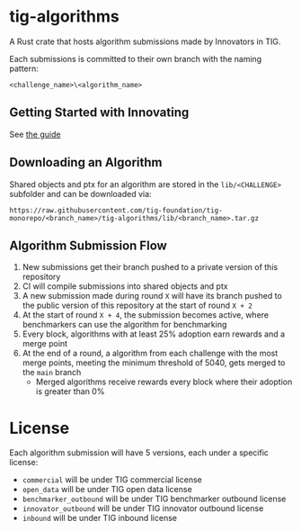 # tig-algorithms

A Rust crate that hosts algorithm submissions made by Innovators in TIG.

Each submissions is committed to their own branch with the naming pattern:

`<challenge_name>\<algorithm_name>` 

## Getting Started with Innovating

See [the guide](../docs/guides/innovating.md)

## Downloading an Algorithm

Shared objects and ptx for an algorithm are stored in the `lib/<CHALLENGE>` subfolder and can be downloaded via:

`https://raw.githubusercontent.com/tig-foundation/tig-monorepo/<branch_name>/tig-algorithms/lib/<branch_name>.tar.gz`

## Algorithm Submission Flow

1. New submissions get their branch pushed to a private version of this repository
2. CI will compile submissions into shared objects and ptx
3. A new submission made during round `X` will have its branch pushed to the public version of this repository at the start of round `X + 2`
4. At the start of round `X + 4`, the submission becomes active, where benchmarkers can use the algorithm for benchmarking
5. Every block, algorithms with at least 25% adoption earn rewards and a merge point
6. At the end of a round, a algorithm from each challenge with the most merge points, meeting the minimum threshold of 5040, gets merged to the `main` branch
    * Merged algorithms receive rewards every block where their adoption is greater than 0%

# License

Each algorithm submission will have 5 versions, each under a specific license:

* `commercial` will be under TIG commercial license
* `open_data` will be under TIG open data license
* `benchmarker_outbound` will be under TIG benchmarker outbound license
* `innovator_outbound` will be under TIG innovator outbound license
* `inbound` will be under TIG inbound license